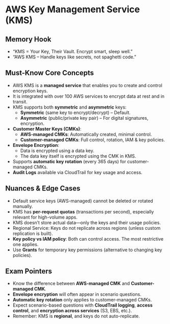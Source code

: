 # AWS Key Management Service (KMS)

## Memory Hook
- “KMS = Your Key, Their Vault. Encrypt smart, sleep well.”
- “AWS KMS – Handle keys like secrets, not spaghetti code.”

## Must-Know Core Concepts
- AWS KMS is a **managed service** that enables you to create and control encryption keys.
- It is integrated with over 100 AWS services to encrypt data at rest and in transit.
- KMS supports both **symmetric** and **asymmetric** keys:
  - **Symmetric** (same key to encrypt/decrypt) – Default.
  - **Asymmetric** (public/private key pair) – For digital signatures, encryption.
- **Customer Master Keys (CMKs)**:
  - **AWS-managed CMKs**: Automatically created, minimal control.
  - **Customer-managed CMKs**: Full control, rotation, IAM & key policies.
- **Envelope Encryption**:
  - Data is encrypted using a data key.
  - The data key itself is encrypted using the CMK in KMS.
- Supports **automatic key rotation** (every 365 days) for customer-managed CMKs.
- **Audit Logs** available via CloudTrail for key usage and access.

## Nuances & Edge Cases
- Default service keys (AWS-managed) cannot be deleted or rotated manually.
- KMS has **per-request quotas** (transactions per second), especially relevant for high-volume apps.
- KMS doesn’t store actual data—only the keys and their usage policies.
- Regional Service: Keys do not replicate across regions (unless custom replication is built).
- **Key policy vs IAM policy**: Both can control access. The most restrictive one applies.
- Use **Grants** for temporary key permissions (alternative to changing key policies).

## Exam Pointers
- Know the difference between **AWS-managed CMK** and **Customer-managed CMK**.
- **Envelope encryption** will often appear in scenario questions.
- **Automatic key rotation** only applies to customer-managed CMKs.
- Expect scenario-based questions with **CloudTrail logging**, **access control**, and **encryption across services** (S3, EBS, etc.).
- Remember: KMS is **regional**, and keys do not auto-replicate.
